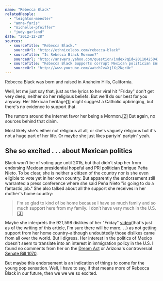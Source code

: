 ```yaml
---
name: "Rebecca Black"
relatedPeople:
  - "leighton-meester"
  - "anna-faris"
  - "michelle-pfeiffer"
  - "judy-garland"
date: "2012-12-28"
sources:
  - sourceTitle: "Rebecca Black."
    sourceUrl: "http://ethnicelebs.com/rebecca-black"
  - sourceTitle: "Is Rebecca Black Mormon?"
    sourceUrl: "http://answers.yahoo.com/question/index?qid=20110425041608AAqni4Z"
  - sourceTitle: "Rebecca Black Supports corrupt Mexican politician Enrique Peña Nieto."
    sourceUrl: "http://www.youtube.com/watch?v=Xj1Xj2NgcUc"
---
```


Rebecca Black was born and raised in Anaheim Hills, California.

Well, let me just say that, just as the lyrics to her viral hit "Friday" don't get very deep, neither do her religious beliefs. But we'll do our best for you anyway. Her Mexican heritage<a class="source-citation" href="#http://ethnicelebs.com/rebecca-black" title="Rebecca Black.">[1]</a> might suggest a Catholic upbringing, but there's no evidence to support that.

The rumors around the internet favor her being a Mormon.<a class="source-citation" href="#http://answers.yahoo.com/question/index?qid=20110425041608AAqni4Z" title="Is Rebecca Black Mormon?">[2]</a> But again, no sources behind that claim.

Most likely she's either not religious at all, or she's vaguely religious but it's not a huge part of her life. Or maybe she just likes partyin' partyin' yeah.


## She so excited . . . about Mexican politics

Black won't be of voting age until 2015, but that didn't stop her from endorsing Mexican presidential hopeful and PRI politician Enrique Peña Nieto. To be clear, she is neither a citizen of the country nor is she even eligible to vote yet in her own country. But apparently the endorsement still warranted a press conference where she said Peña Nieto "is going to do a fantastic job." She also talked about all the support she receives in her mother's home country:

>I'm so glad to kind of be home because I have so much family and so much support here from my family. I don't have very much in the U.S.<a class="source-citation" href="#http://www.youtube.com/watch?v=Xj1Xj2NgcUc" title="Rebecca Black Supports corrupt Mexican politician Enrique Peña Nieto.">[3]</a>

Maybe she interprets the 921,598 dislikes of her "Friday" [video](http://www.youtube.com/watch?v=kfVsfOSbJY0)(that's just as of the writing of this article, I'm sure there will be more. . .) as not getting support from her home country–although undoubtedly those dislikes came from all over the world. But I digress. Her interest in the politics of Mexico doesn't seem to translate into an interest in immigration policy in the U.S. I found no comments from her on the [Dream Act](http://en.wikipedia.org/wiki/DREAM_Act) or Arizona's controversial [Senate Bill 1070](http://en.wikipedia.org/wiki/SB_1070).

But maybe this endorsement is an indication of things to come for the young pop sensation. Well, I have to say, if that means more of Rebecca Black in our future, then we we we so excited.
